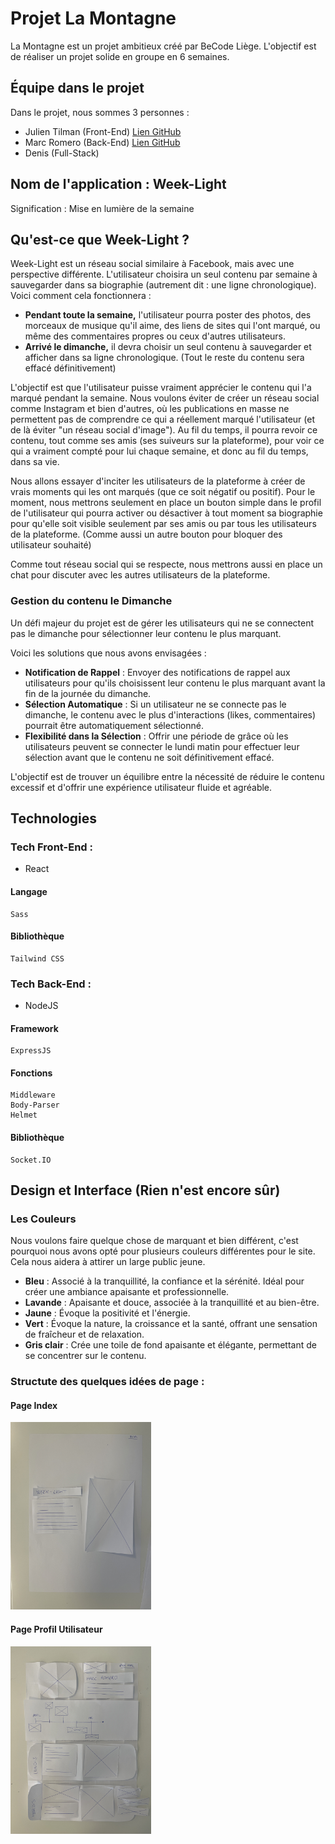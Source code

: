 # Projet La Montagne

La Montagne est un projet ambitieux créé par BeCode Liège. L'objectif est de réaliser un projet solide en groupe en 6 semaines.

## Équipe dans le projet

Dans le projet, nous sommes 3 personnes :

- Julien Tilman (Front-End) [Lien GitHub](https://github.com/JulienTilman)
- Marc Romero (Back-End) [Lien GitHub](https://github.com/webduckdodgers)
- Denis (Full-Stack)

## Nom de l'application : Week-Light

Signification : Mise en lumière de la semaine

## Qu'est-ce que Week-Light ?

Week-Light est un réseau social similaire à Facebook, mais avec une perspective différente. L'utilisateur choisira un seul contenu par semaine à sauvegarder dans sa biographie (autrement dit : une ligne chronologique). Voici comment cela fonctionnera :

- **Pendant toute la semaine,** l'utilisateur pourra poster des photos, des morceaux de musique qu'il aime, des liens de sites qui l'ont marqué, ou même des commentaires propres ou ceux d'autres utilisateurs.
- **Arrivé le dimanche,** il devra choisir un seul contenu à sauvegarder et afficher dans sa ligne chronologique. (Tout le reste du contenu sera effacé définitivement)

L'objectif est que l'utilisateur puisse vraiment apprécier le contenu qui l'a marqué pendant la semaine. Nous voulons éviter de créer un réseau social comme Instagram et bien d'autres, où les publications en masse ne permettent pas de comprendre ce qui a réellement marqué l'utilisateur (et de là éviter "un réseau social d'image"). Au fil du temps, il pourra revoir ce contenu, tout comme ses amis (ses suiveurs sur la plateforme), pour voir ce qui a vraiment compté pour lui chaque semaine, et donc au fil du temps, dans sa vie.

Nous allons essayer d'inciter les utilisateurs de la plateforme à créer de vrais moments qui les ont marqués (que ce soit négatif ou positif). Pour le moment, nous mettrons seulement en place un bouton simple dans le profil de l'utilisateur qui pourra activer ou désactiver à tout moment sa biographie pour qu'elle soit visible seulement par ses amis ou par tous les utilisateurs de la plateforme. (Comme aussi un autre bouton pour bloquer des utilisateur souhaité)

Comme tout réseau social qui se respecte, nous mettrons aussi en place un chat pour discuter avec les autres utilisateurs de la plateforme.

### Gestion du contenu le Dimanche

Un défi majeur du projet est de gérer les utilisateurs qui ne se connectent pas le dimanche pour sélectionner leur contenu le plus marquant.

Voici les solutions que nous avons envisagées :

- **Notification de Rappel** : Envoyer des notifications de rappel aux utilisateurs pour qu'ils choisissent leur contenu le plus marquant avant la fin de la journée du dimanche.
- **Sélection Automatique** : Si un utilisateur ne se connecte pas le dimanche, le contenu avec le plus d'interactions (likes, commentaires) pourrait être automatiquement sélectionné.
- **Flexibilité dans la Sélection** : Offrir une période de grâce où les utilisateurs peuvent se connecter le lundi matin pour effectuer leur sélection avant que le contenu ne soit définitivement effacé.

L'objectif est de trouver un équilibre entre la nécessité de réduire le contenu excessif et d'offrir une expérience utilisateur fluide et agréable.

## Technologies

### Tech Front-End :

- React

#### Langage

    Sass

#### Bibliothèque

    Tailwind CSS

### Tech Back-End :

- NodeJS

#### Framework

    ExpressJS

#### Fonctions

    Middleware
    Body-Parser
    Helmet

#### Bibliothèque

    Socket.IO

## Design et Interface (Rien n'est encore sûr)

### Les Couleurs

Nous voulons faire quelque chose de marquant et bien différent, c'est pourquoi nous avons opté pour plusieurs couleurs différentes pour le site. Cela nous aidera à attirer un large public jeune.

- **Bleu** : Associé à la tranquillité, la confiance et la sérénité. Idéal pour créer une ambiance apaisante et professionnelle.
- **Lavande** : Apaisante et douce, associée à la tranquillité et au bien-être.
- **Jaune** : Évoque la positivité et l'énergie.
- **Vert** : Évoque la nature, la croissance et la santé, offrant une sensation de fraîcheur et de relaxation.
- **Gris clair** : Crée une toile de fond apaisante et élégante, permettant de se concentrer sur le contenu.

### Structute des quelques idées de page :

#### Page Index

<img src="./img/structure page index.jpeg" alt="Page Index" height="300">

#### Page Profil Utilisateur

<img src="./img/structure page profil utilisateur.jpeg" alt="Page Profil Utilisateur" height="300">

